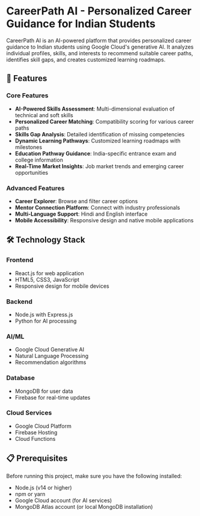 # CareerPath AI - Personalized Career Guidance for Indian Students

CareerPath AI is an AI-powered platform that provides personalized career guidance to Indian students using Google Cloud's generative AI. It analyzes individual profiles, skills, and interests to recommend suitable career paths, identifies skill gaps, and creates customized learning roadmaps.

## 🚀 Features

### Core Features
- **AI-Powered Skills Assessment**: Multi-dimensional evaluation of technical and soft skills
- **Personalized Career Matching**: Compatibility scoring for various career paths
- **Skills Gap Analysis**: Detailed identification of missing competencies
- **Dynamic Learning Pathways**: Customized learning roadmaps with milestones
- **Education Pathway Guidance**: India-specific entrance exam and college information
- **Real-Time Market Insights**: Job market trends and emerging career opportunities

### Advanced Features
- **Career Explorer**: Browse and filter career options
- **Mentor Connection Platform**: Connect with industry professionals
- **Multi-Language Support**: Hindi and English interface
- **Mobile Accessibility**: Responsive design and native mobile applications

## 🛠️ Technology Stack

### Frontend
- React.js for web application
- HTML5, CSS3, JavaScript
- Responsive design for mobile devices

### Backend
- Node.js with Express.js
- Python for AI processing

### AI/ML
- Google Cloud Generative AI
- Natural Language Processing
- Recommendation algorithms

### Database
- MongoDB for user data
- Firebase for real-time updates

### Cloud Services
- Google Cloud Platform
- Firebase Hosting
- Cloud Functions

## 📋 Prerequisites

Before running this project, make sure you have the following installed:
- Node.js (v14 or higher)
- npm or yarn
- Google Cloud account (for AI services)
- MongoDB Atlas account (or local MongoDB installation)


